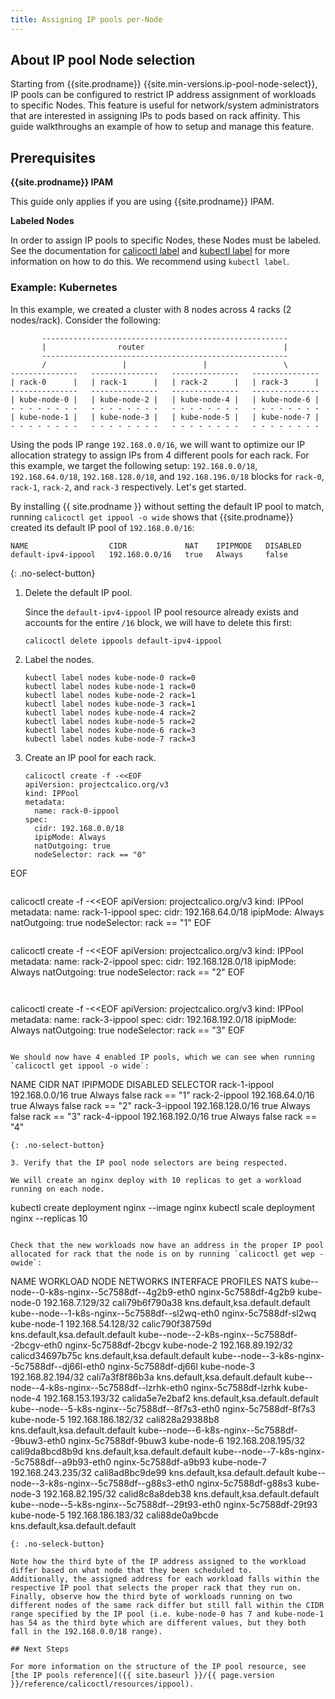 ```yaml
---
title: Assigning IP pools per-Node
---
```


## About IP pool Node selection

Starting from {{site.prodname}} {{site.min-versions.ip-pool-node-select}}, IP pools can be configured 
to restrict IP address assignment of workloads to specific Nodes. This feature is useful for
network/system administrators that are interested in assigning IPs to pods based on rack affinity.
This guide walkthroughs an example of how to setup and manage this feature.

## Prerequisites

**{{site.prodname}} IPAM**

This guide only applies if you are using {{site.prodname}} IPAM.

**Labeled Nodes**

In order to assign IP pools to specific Nodes, these Nodes must be labeled. See the documentation for [calicoctl label]({{site.baseurl}}/{{page.version}}/reference/calicoctl/commands/label) and [kubectl label](https://kubernetes.io/docs/tasks/configure-pod-container/assign-pods-nodes/#add-a-label-to-a-node) for more information on how to do this. We recommend using `kubectl label`.

### Example: Kubernetes

In this example, we created a cluster with 8 nodes across 4 racks (2 nodes/rack). Consider the following:

```
       -------------------------------------------------------
       |                router                               |
       -------------------------------------------------------
       /                 |                 |                 \
---------------   ---------------   ---------------   ---------------   
| rack-0      |   | rack-1      |   | rack-2      |   | rack-3      |   
---------------   ---------------   ---------------   ---------------   
| kube-node-0 |   | kube-node-2 |   | kube-node-4 |   | kube-node-6 |   
- - - - - - - -   - - - - - - - -   - - - - - - - -   - - - - - - - -   
| kube-node-1 |   | kube-node-3 |   | kube-node-5 |   | kube-node-7 |   
- - - - - - - -   - - - - - - - -   - - - - - - - -   - - - - - - - -   
```

Using the pods IP range `192.168.0.0/16`, we will want to optimize our IP allocation strategy to assign IPs from 4 different pools for each rack.
For this example, we target the following setup: `192.168.0.0/18`, `192.168.64.0/18`, `192.168.128.0/18`, and `192.168.196.0/18` blocks
for `rack-0`, `rack-1`, `rack-2`, and `rack-3` respectively. Let's get started.


By installing {{ site.prodname }} without setting the
default IP pool to match, running `calicoctl get ippool -o wide` shows that {{site.prodname}} 
created its default IP pool of `192.168.0.0/16`:

```
NAME                  CIDR             NAT    IPIPMODE   DISABLED
default-ipv4-ippool   192.168.0.0/16   true   Always     false
```
{: .no-select-button}

1. Delete the default IP pool.

	Since the `default-ipv4-ippool` IP pool resource already exists and accounts for the entire `/16` block, we will have to delete this first:

   ```
   calicoctl delete ippools default-ipv4-ippool
   ```

2. Label the nodes.
   ```
   kubectl label nodes kube-node-0 rack=0
   kubectl label nodes kube-node-1 rack=0
   kubectl label nodes kube-node-2 rack=1
   kubectl label nodes kube-node-3 rack=1 
   kubectl label nodes kube-node-4 rack=2
   kubectl label nodes kube-node-5 rack=2
   kubectl label nodes kube-node-6 rack=3
   kubectl label nodes kube-node-7 rack=3
   ```
3. Create an IP pool for each rack.

   ```
   calicoctl create -f -<<EOF
   apiVersion: projectcalico.org/v3
   kind: IPPool
   metadata:
     name: rack-0-ippool
   spec:
     cidr: 192.168.0.0/18
     ipipMode: Always
     natOutgoing: true
     nodeSelector: rack == "0"
EOF
   ```

   ```
   calicoctl create -f -<<EOF
   apiVersion: projectcalico.org/v3
   kind: IPPool
   metadata:
     name: rack-1-ippool
   spec:
     cidr: 192.168.64.0/18
     ipipMode: Always
     natOutgoing: true
     nodeSelector: rack == "1"
EOF
   ```

   ```
   calicoctl create -f -<<EOF
   apiVersion: projectcalico.org/v3
   kind: IPPool
   metadata:
     name: rack-2-ippool
   spec:
     cidr: 192.168.128.0/18
     ipipMode: Always
     natOutgoing: true
     nodeSelector: rack == "2"
EOF
   ```
	 
   ```
   calicoctl create -f -<<EOF
   apiVersion: projectcalico.org/v3
   kind: IPPool
   metadata:
     name: rack-3-ippool
   spec:
     cidr: 192.168.192.0/18
     ipipMode: Always
     natOutgoing: true
     nodeSelector: rack == "3"
EOF
   ```

   We should now have 4 enabled IP pools, which we can see when running `calicoctl get ippool -o wide`:

   ```
   NAME                  CIDR             NAT    IPIPMODE   DISABLED   SELECTOR
   rack-1-ippool         192.168.0.0/16   true   Always     false      rack == "1"
   rack-2-ippool         192.168.64.0/16  true   Always     false      rack == "2"
   rack-3-ippool         192.168.128.0/16 true   Always     false      rack == "3"
   rack-4-ippool         192.168.192.0/16 true   Always     false      rack == "4"
   ```
   {: .no-select-button}

3. Verify that the IP pool node selectors are being respected.

   We will create an nginx deploy with 10 replicas to get a workload running on each node.

   ```
   kubectl create deployment nginx --image nginx
   kubectl scale deployment nginx --replicas 10
   ```

   Check that the new workloads now have an address in the proper IP pool allocated for rack that the node is on by running `calicoctl get wep -owide`:

   ```
   NAME                                            WORKLOAD               NODE          NETWORKS            INTERFACE         PROFILES                          NATS
   kube--node--0-k8s-nginx--5c7588df--4g2b9-eth0   nginx-5c7588df-4g2b9   kube-node-0   192.168.7.129/32    cali79b6f790a38   kns.default,ksa.default.default
   kube--node--1-k8s-nginx--5c7588df--sl2wq-eth0   nginx-5c7588df-sl2wq   kube-node-1   192.168.54.128/32   calic790f38759d   kns.default,ksa.default.default
   kube--node--2-k8s-nginx--5c7588df--2bcgv-eth0   nginx-5c7588df-2bcgv   kube-node-2   192.168.89.192/32   calicd34697b75c   kns.default,ksa.default.default
   kube--node--3-k8s-nginx--5c7588df--dj66l-eth0   nginx-5c7588df-dj66l   kube-node-3   192.168.82.194/32   cali7a3f8f86b3a   kns.default,ksa.default.default
   kube--node--4-k8s-nginx--5c7588df--lzrhk-eth0   nginx-5c7588df-lzrhk   kube-node-4   192.168.153.193/32  calida5e7e2baf2   kns.default,ksa.default.default
   kube--node--5-k8s-nginx--5c7588df--8f7s3-eth0   nginx-5c7588df-8f7s3   kube-node-5   192.168.186.182/32  cali828a29388b8   kns.default,ksa.default.default
   kube--node--6-k8s-nginx--5c7588df--9buw3-eth0   nginx-5c7588df-9buw3   kube-node-6   192.168.208.195/32  cali9da8bcd8b9d   kns.default,ksa.default.default
   kube--node--7-k8s-nginx--5c7588df--a9b93-eth0   nginx-5c7588df-a9b93   kube-node-7   192.168.243.235/32  cali8ad8bc9de99   kns.default,ksa.default.default
   kube--node--3-k8s-nginx--5c7588df--g88s3-eth0   nginx-5c7588df-g88s3   kube-node-3   192.168.82.195/32   calid8c8a8deb38   kns.default,ksa.default.default
   kube--node--5-k8s-nginx--5c7588df--29t93-eth0   nginx-5c7588df-29t93   kube-node-5   192.168.186.183/32  cali88de0a9bcde   kns.default,ksa.default.default
   ```
   {: .no-seleck-button}

   Note how the third byte of the IP address assigned to the workload differ based on what node that they been scheduled to. 
   Additionally, the assigned address for each workload falls within the respective IP pool that selects the proper rack that they run on.
   Finally, observe how the third byte of workloads running on two different nodes of the same rack differ but still fall within the CIDR range specified by the IP pool (i.e. kube-node-0 has 7 and kube-node-1 has 54 as the third byte which are different values, but they both fall in the 192.168.0.0/18 range).

## Next Steps

For more information on the structure of the IP pool resource, see
[the IP pools reference]({{ site.baseurl }}/{{ page.version }}/reference/calicoctl/resources/ippool).
